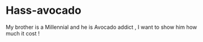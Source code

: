 # Hass-avocado
My brother is a Millennial and he is Avocado addict , I want to show him how much it cost !
